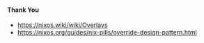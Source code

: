 #### Thank You
- https://nixos.wiki/wiki/Overlays
- https://nixos.org/guides/nix-pills/override-design-pattern.html

